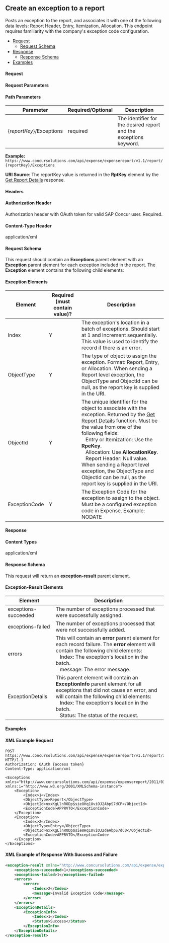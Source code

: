 
## Create an exception to a report


Posts an exception to the report, and associates it with one of the following data levels: Report Header, Entry, Itemization, Allocation. This endpoint requires familiarity with the company's exception code configuration.

* [Request](#request)
  * [Request Schema](#req-schema)
* [Response](#response)
  * [Response Schema](#res-schema)
* [Examples](#examples)

#### <a name="request"></a>Request

#### Request Parameters

#### Path Parameters

| Parameter |Required/Optional| Description |
|-----------------|--------|-----------------------------|
|{_reportKey_}/Exceptions| required | The identifier for the desired report and the exceptions keyword.|

**Example:** `https://www.concursolutions.com/api/expense/expensereport/v1.1/report/{reportKey}/Exceptions`

**URI Source**:
The reportKey value is returned in the **RptKey** element by the [Get Report Details][1] response.

#### Headers

#### Authorization Header

Authorization header with OAuth token for valid SAP Concur user. Required.

#### Content-Type Header
application/xml

#### <a name="req-schema"></a>Request Schema
This request should contain an **Exceptions** parent element with an **Exception** parent element for each exception included in the report. The **Exception** element contains the following child elements:  

#### Exception Elements

|Element | Required (must contain value)? | Description |
--- | --- | ---
Index | Y | The exception's location in a batch of exceptions. Should start at 1 and increment sequentially. This value is used to identify the record if there is an error.
ObjectType | Y | The type of object to assign the exception. Format: Report, Entry, or Allocation. When sending a Report level exception, the ObjectType and ObjectId can be null, as the report key is supplied in the URI.
ObjectId | Y | The unique identifier for the object to associate with the exception. Returned by the [Get Report Details][1] function. Must be the value from one of the following fields:<br/>&nbsp;&nbsp;&nbsp;Entry or Itemization: Use the **RpeKey**.<br/>&nbsp;&nbsp;&nbsp;Allocation: Use **AllocationKey**.<br/>&nbsp;&nbsp;&nbsp;Report Header: Null value. When sending a Report level exception, the ObjectType and ObjectId can be null, as the report key is supplied in the URI.
ExceptionCode | Y | The Exception Code for the exception to assign to the object. Must be a configured exception code in Expense. Example: NODATE

####  <a name="response"></a>Response

#### Content Types
application/xml

#### <a name="res-schema"></a>Response Schema
This request will return an **exception-result** parent element.

#### Exception-Result Elements

Element | Description
--- | ---
exceptions-succeeded | The number of exceptions processed that were successfully assigned.
exceptions-failed | The number of exceptions processed that were not successfully added.
errors | This will contain an **error** parent element for each record failure. The **error** element will contain the following child elements:<br/>&nbsp;&nbsp;&nbsp;Index: The exception's location in the batch.<br/>&nbsp;&nbsp;&nbsp;message: The error message.
ExceptionDetails |This parent element will contain an **ExceptionInfo** parent element for all exceptions that did not cause an error, and will contain the following child elements:<br/>&nbsp;&nbsp;&nbsp;Index: The exception's location in the batch.<br/>&nbsp;&nbsp;&nbsp;Status: The status of the request.

#### <a name="examples"></a>Examples

####  XML Example Request

```http
POST https://www.concursolutions.com/api/expense/expensereport/v1.1/report/3FK118eIJ844Uwl0HF32/Exceptions HTTP/1.1
Authorization: OAuth {access token}
Content-Type: application/xml

<Exceptions xmlns="http://www.concursolutions.com/api/expense/expensereport/2011/03" xmlns:i="http://www.w3.org/2001/XMLSchema-instance">
    <Exception>
        <Index>1</Index>
        <ObjectType>Report</ObjectType>
        <ObjectId>nxxKgLlnRODp$sie8Hq1UviOJ2AbpS7dCP</ObjectId>
        <ExceptionCode>APPRVTO</ExceptionCode>
    </Exception>
    <Exception>
        <Index>2</Index>
        <ObjectType>Entry</ObjectType>
        <ObjectId>nxxKgLlnRODp$sie8Hq1UviOJ2deAbpS7dC0</ObjectId>
        <ExceptionCode>APPRVTO</ExceptionCode>
    </Exception>
</Exceptions>
```

#### XML Example of Response With Success and Failure

```xml
<exception-result xmlns="http://www.concursolutions.com/api/expense/expensereport/2011/03" xmlns:i="http://www.w3.org/2001/XMLSchema-instance">
    <exceptions-succeeded>1</exceptions-succeeded>
    <exceptions-failed>1</exceptions-failed>
    <errors>
        <error>
            <Index>2</Index>
            <message>Invalid Exception Code</message>
        </error>
    </errors>
    <ExceptionDetails>
        <ExceptionInfo>
            <Index>1</Index>
            <Status>Success</Status>
        </ExceptionInfo>
    </ExceptionDetails>
</exception-result>
```



[1]: /api-reference/expense/expense-report/v3.reports.html#getID
[2]: https://developer.concur.com/reference/http-codes

